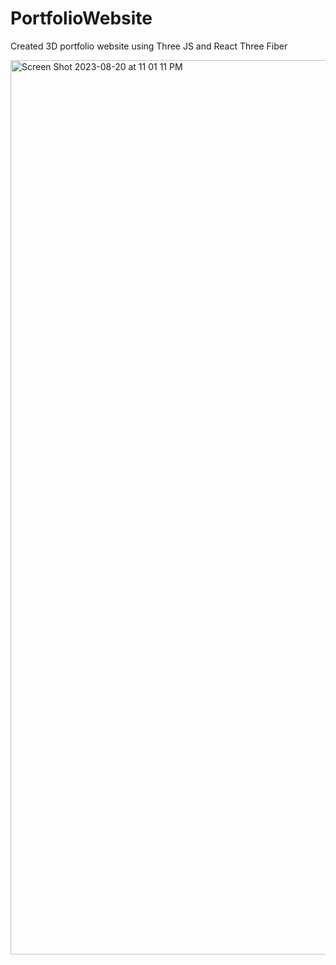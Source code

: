 # PortfolioWebsite
Created 3D portfolio website using Three JS and React Three Fiber

<img width="1431" alt="Screen Shot 2023-08-20 at 11 01 11 PM" src="https://github.com/ShivangeeNagar/PortfolioWebsite/assets/90488975/f39617b7-ba29-489c-ab58-408b969cc39d">

